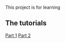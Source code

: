 This project is for learning

## The tutorials

[Part 1](https://scotch.io/tutorials/build-a-media-library-with-react-redux-and-redux-saga-part-1)
[Part 2](https://scotch.io/tutorials/build-a-media-library-with-react-redux-and-redux-saga-part-2)